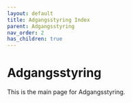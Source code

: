 ```yaml
---
layout: default
title: Adgangsstyring Index
parent: Adgangsstyring
nav_order: 2
has_children: true
---
```


# Adgangsstyring
This is the main page for Adgangsstyring.
